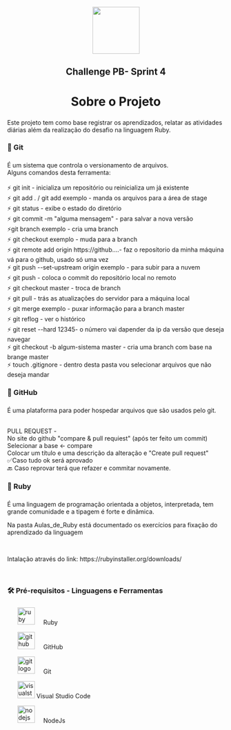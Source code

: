 ﻿<br clear="both">

<div align="center">
  <img height="109" src="https://portal.megabrasil.com.br/imagens/20211108_61893b11458eb.jpg"  />
</div>

###

<div align="center">
</div>

###

<h2 align="center">Challenge PB- Sprint 4</h2>

###

<h1 align="center">Sobre o Projeto</h1>

###

<p align="left">Este projeto tem como base registrar os aprendizados, relatar as atividades diárias além da realização do desafio na linguagem Ruby.</p>

###

<h3 align="left">🔴  Git</h3>

###

<p align="left">É um sistema que controla o versionamento de arquivos.  <br>Alguns comandos desta ferramenta:<br>
<br>
  ⚡ git init  - inicializa um repositório  ou reinicializa um já existente<br>⚡ git add .  / git add exemplo - manda os arquivos para a área de stage<br>⚡  git status  -  exibe o estado do diretório<br>⚡ git commit -m "alguma mensagem"  -  para salvar a nova versão<br>⚡git branch exemplo  -  cria uma branch <br>⚡ git checkout exemplo  -  muda para a branch<br>⚡ git remote add origin  https://github....-  faz o reposítorio da minha máquina vá para o github, usado só uma vez <br>⚡  git push --set-upstream origin exemplo  -  para subir para a nuvem<br>⚡ git push -  coloca o commit  do repositório local no remoto<br>⚡  git checkout master  -  troca de branch<br>⚡ git pull - trás as atualizações do servidor para a máquina local<br>⚡ git merge exemplo  -  puxar informação para a branch master<br>⚡ git reflog  -  ver o histórico<br>⚡  git reset --hard 12345- o número vai dapender da ip da versão que deseja navegar<br>⚡  git checkout -b algum-sistema master  -  cria uma branch com base na brange master<br>⚡  touch .gitignore  - dentro desta pasta vou selecionar arquivos que não deseja mandar 


###

<h3 align="left">🔴  GitHub</h3>

###

<p align="left">É uma plataforma para poder hospedar arquivos que são usados pelo git.</p>
<br>
PULL REQUEST - <br>No site do github "compare & pull requiest" (após ter feito um commit)<br>Selecionar a base <- compare<br>Colocar um título e uma descrição da alteração e "Create pull request"<br>✅Caso tudo ok será aprovado<br>🔙 Caso reprovar terá que refazer e commitar novamente.</p>

###

<h3 align="left">🔴  Ruby</h3>

###

<p align="left">É uma linguagem de programação orientada a objetos, interpretada, tem grande comunidade e a tipagem é forte e dinâmica.</p>
<p align="left">Na pasta Aulas_de_Ruby está documentado os exercícios para fixação do aprendizado da linguagem</p> 
<br>

<p align="left">Intalação através do link: https://rubyinstaller.org/downloads/</p>
<br>

### 

<h3 align="left">🛠 Pré-requisitos - Linguagens e Ferramentas</h3>

###

<div align="left">
  <ul><img src="https://cdn.jsdelivr.net/gh/devicons/devicon/icons/ruby/ruby-plain-wordmark.svg" height="40" alt="ruby logo"  />
  <img width="12" />  Ruby </ul>
  <ul> <img src="https://cdn.jsdelivr.net/gh/devicons/devicon/icons/github/github-original.svg" height="40" alt="github logo"  />
  <img width="12" />  GitHub</ul>
  <ul><img src="https://cdn.jsdelivr.net/gh/devicons/devicon/icons/git/git-original.svg" height="40" alt="git logo"  />
  <img width="12" />  Git</ul>
  <ul><img src="https://cdn.jsdelivr.net/gh/devicons/devicon/icons/visualstudio/visualstudio-plain.svg" height="40" alt="visualstudio logo"  />  Visual Studio Code</ul>
  <ul><img src="https://cdn.jsdelivr.net/gh/devicons/devicon/icons/nodejs/nodejs-original.svg" height="40" alt="nodejs logo"  />
  <img width="12" />  NodeJs</ul>
    
</div>

###


###
